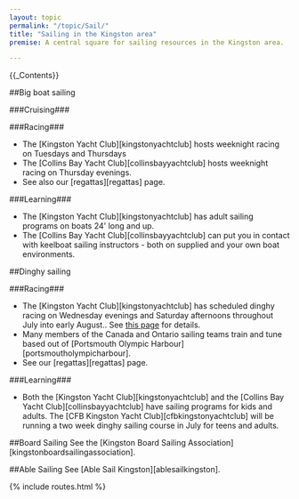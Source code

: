 ```yaml
---
layout: topic
permalink: "/topic/Sail/"
title: "Sailing in the Kingston area"
premise: A central square for sailing resources in the Kingston area.

---
```




{{_Contents}}

##Big boat sailing

###Cruising###

###Racing###

*  The [Kingston Yacht Club][kingstonyachtclub] hosts weeknight racing on Tuesdays and Thursdays
*  The [Collins Bay Yacht Club][collinsbayyachtclub] hosts weeknight racing on Thursday evenings.
*  See also our [regattas][regattas] page.

###Learning###

*   The [Kingston Yacht Club][kingstonyachtclub] has adult sailing programs on boats 24' long and up.
*   The [Collins Bay Yacht Club][collinsbayyachtclub] can put you in contact with keelboat sailing instructors - both on supplied and your own boat environments.

##Dinghy sailing

###Racing###
*  The [Kingston Yacht Club][kingstonyachtclub] has scheduled dinghy racing on Wednesday evenings and Saturday afternoons throughout July into early August..  See [this page](http://kingstonyachtclub.com/racing/dinghy.cfm) for details.
*  Many members of the Canada and Ontario sailing teams train and tune based out of [Portsmouth Olympic Harbour][portsmoutholympicharbour].
*  See our [regattas][regattas] page.

###Learning###
*  Both the [Kingston Yacht Club][kingstonyachtclub] and the [Collins Bay Yacht Club][collinsbayyachtclub] have sailing programs for kids and adults. The [CFB Kingston Yacht Club][cfbkingstonyachtclub] will be running a two week dinghy sailing course in July for teens and adults.

##Board Sailing
See the [Kingston Board Sailing Association][kingstonboardsailingassociation].

##Able Sailing
See [Able Sail Kingston][ablesailkingston].

{% include routes.html %}
